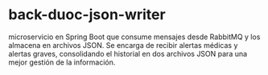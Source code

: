 # back-duoc-json-writer
 microservicio en Spring Boot que consume mensajes desde RabbitMQ y los almacena en archivos JSON. Se encarga de recibir alertas médicas y alertas graves, consolidando el historial en dos archivos JSON para una mejor gestión de la información.
